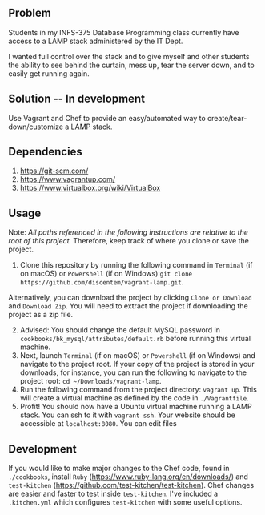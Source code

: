 ## Problem

Students in my INFS-375 Database Programming class currently have access to a LAMP stack administered by the IT Dept.

I wanted full control over the stack and to give myself and other students the ability to see behind the curtain, mess up, tear the server down, and to easily get running again.

## Solution -- In development

Use Vagrant and Chef to provide an easy/automated way to create/tear-down/customize a LAMP stack.

## Dependencies
1. https://git-scm.com/
2. https://www.vagrantup.com/
3. https://www.virtualbox.org/wiki/VirtualBox

## Usage
Note: *All paths referenced in the following instructions are relative to the root of this project.* Therefore, keep track of where you clone or save the project.

1. Clone this repository by running the following command in `Terminal` (if on macOS) or `Powershell` (if on Windows):`git clone https://github.com/discentem/vagrant-lamp.git`.

Alternatively, you can download the project by clicking `Clone or Download` and `Download Zip`. You will need to extract the project if downloading the project as a zip file.

2. Advised: You should change the default MySQL password in `cookbooks/bk_mysql/attributes/default.rb` before running this virtual machine.
3. Next, launch `Terminal` (if on macOS) or `Powershell` (if on Windows) and navigate to the project root. If your copy of the project is stored in your downloads, for instance, you can run the following to navigate to the project root: `cd ~/Downloads/vagrant-lamp`.
4. Run the following command from the project directory: `vagrant up`. This will create a virtual machine as defined by the code in `./Vagrantfile`.
5. Profit! You should now have a Ubuntu virtual machine running a LAMP stack. You can ssh to it with `vagrant ssh`. Your website should be accessible at `localhost:8080`. You can edit files 

## Development

If you would like to make major changes to the Chef code, found in `./cookbooks`, install `Ruby` (https://www.ruby-lang.org/en/downloads/) and `test-kitchen` (https://github.com/test-kitchen/test-kitchen). Chef changes are easier and faster to test inside `test-kitchen`. I've included a `.kitchen.yml` which configures `test-kitchen` with some useful options.
